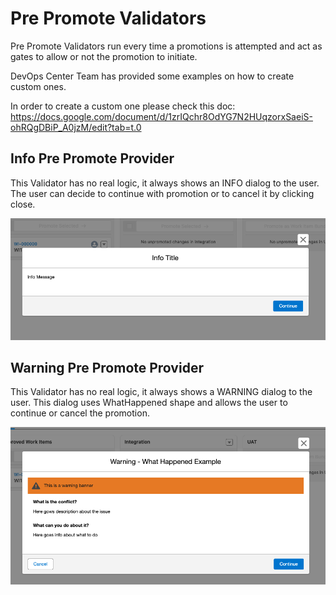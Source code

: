 # Pre Promote Validators

Pre Promote Validators run every time a promotions is attempted and act as gates to allow or not the promotion to initiate.

DevOps Center Team has provided some examples on how to create custom ones.

In order to create a custom one please check this doc: https://docs.google.com/document/d/1zrIQchr8OdYG7N2HUqzorxSaeiS-ohRQgDBiP_A0jzM/edit?tab=t.0

## Info Pre Promote Provider

This Validator has no real logic, it always shows an INFO dialog to the user. The user can decide to continue with promotion or to cancel it by clicking close.

![image](files/info.png)

## Warning Pre Promote Provider

This Validator has no real logic, it always shows a WARNING dialog to the user. This dialog uses WhatHappened shape and allows the user to continue or cancel the promotion.

![image](files/warningWhatHappened.png)
